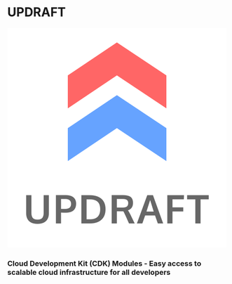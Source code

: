 
# UPDRAFT
![Updraft Logo](/design/updraft-logo-text-color.svg)
### Cloud Development Kit (CDK) Modules - Easy access to scalable cloud infrastructure for all developers
